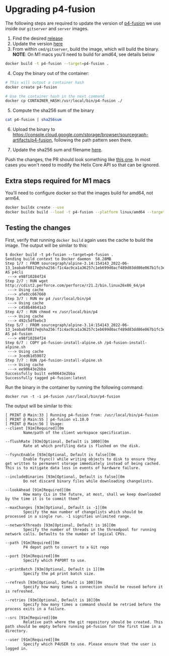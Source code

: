 # Upgrading p4-fusion

The following steps are required to update the version of [p4-fusion](https://github.com/salesforce/p4-fusion) we use inside our `gitserver` and `server` images.

1. Find the desired [release](https://github.com/salesforce/p4-fusion/releases)
2. Update the version [here](https://sourcegraph.com/github.com/sourcegraph/sourcegraph@a7d2e70a89294ef57f23681df1e12c94b9ad5bac/-/blob/cmd/gitserver/p4-fusion-install-alpine.sh?L41)
3. From within `cmd/gitserver`, build the image, which will build the binary. **NOTE**: On M1 macs you'll need to build for amd64, see details below

```sh
docker build -t p4-fusion --target=p4-fusion .
```

4. Copy the binary out of the container:

```sh
# This will output a container hash
docker create p4-fusion

# Use the container hash in the next command
docker cp CONTAINER_HASH:/usr/local/bin/p4-fusion ./
```

5. Compute the sha256 sum of the binary

```sh
cat p4-fusion | sha256sum
```

6. Upload the binary to https://console.cloud.google.com/storage/browser/sourcegraph-artifacts/p4-fusion, following the path pattern seen there.

7. Update the sha256 sum and filename [here](https://sourcegraph.com/github.com/sourcegraph/sourcegraph@a7d2e70a89294ef57f23681df1e12c94b9ad5bac/-/blob/cmd/gitserver/p4-fusion-install-alpine.sh?L52).

Push the changes, the PR should look something like [this one](https://github.com/sourcegraph/sourcegraph/pull/36156). In most cases you won't need to modify the Helix Core API so that can be ignored.

## Extra steps required for M1 macs

You'll need to configure docker so that the images build for amd64, not arm64.

```sh
docker buildx create --use
docker buildx build --load -t p4-fusion --platform linux/amd64 --target=p4-fusion .
```

## Testing the changes

First, verify that running `docker build` again uses the cache to build the image. The output will be similar to this:

```
$ docker build -t p4-fusion --target=p4-fusion .
Sending build context to Docker daemon  58.28MB
Step 1/7 : FROM sourcegraph/alpine-3.14:154143_2022-06-13_1eababf8817e@sha256:f1c4ac9ca1a36257c1eb699d0acf489d83dd86e067b1fc3ea4a563231a047e05 AS p4cli
 ---> e98f10284f24
Step 2/7 : RUN wget http://cdist2.perforce.com/perforce/r21.2/bin.linux26x86_64/p4
 ---> Using cache
 ---> afe0cc667660
Step 3/7 : RUN mv p4 /usr/local/bin/p4
 ---> Using cache
 ---> c458b48641a3
Step 4/7 : RUN chmod +x /usr/local/bin/p4
 ---> Using cache
 ---> 492c5dfbebc3
Step 5/7 : FROM sourcegraph/alpine-3.14:154143_2022-06-13_1eababf8817e@sha256:f1c4ac9ca1a36257c1eb699d0acf489d83dd86e067b1fc3ea4a563231a047e05 AS p4-fusion
 ---> e98f10284f24
Step 6/7 : COPY p4-fusion-install-alpine.sh /p4-fusion-install-alpine.sh
 ---> Using cache
 ---> 3ced61d59072
Step 7/7 : RUN /p4-fusion-install-alpine.sh
 ---> Using cache
 ---> ee90643e2bba
Successfully built ee90643e2bba
Successfully tagged p4-fusion:latest
```

Run the binary in the container by running the following command:

```
docker run -t -i p4-fusion /usr/local/bin/p4-fusion
```

The output will be similar to this:

```
[ PRINT @ Main:33 ] Running p4-fusion from: /usr/local/bin/p4-fusion
[ PRINT @ Main:55 ] p4-fusion v1.10.0
[ PRINT @ Main:56 ] Usage:
--client [91m[Required][0m
        Name/path of the client workspace specification.

--flushRate [93m[Optional, Default is 1000][0m
        Rate at which profiling data is flushed on the disk.

--fsyncEnable [93m[Optional, Default is false][0m
        Enable fsync() while writing objects to disk to ensure they get written to permanent storage immediately instead of being cached. This is to mitigate data loss in events of hardware failure.

--includeBinaries [93m[Optional, Default is false][0m
        Do not discard binary files while downloading changelists.

--lookAhead [91m[Required][0m
        How many CLs in the future, at most, shall we keep downloaded by the time it is to commit them?

--maxChanges [93m[Optional, Default is -1][0m
        Specify the max number of changelists which should be processed in a single run. -1 signifies unlimited range.

--networkThreads [93m[Optional, Default is 16][0m
        Specify the number of threads in the threadpool for running network calls. Defaults to the number of logical CPUs.

--path [91m[Required][0m
        P4 depot path to convert to a Git repo

--port [91m[Required][0m
        Specify which P4PORT to use.

--printBatch [93m[Optional, Default is 1][0m
        Specify the p4 print batch size.

--refresh [93m[Optional, Default is 100][0m
        Specify how many times a connection should be reused before it is refreshed.

--retries [93m[Optional, Default is 10][0m
        Specify how many times a command should be retried before the process exits in a failure.

--src [91m[Required][0m
        Relative path where the git repository should be created. This path should be empty before running p4-fusion for the first time in a directory.

--user [91m[Required][0m
        Specify which P4USER to use. Please ensure that the user is logged in.
```
